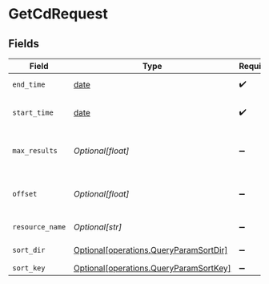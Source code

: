 # GetCdRequest


## Fields

| Field                                                                                  | Type                                                                                   | Required                                                                               | Description                                                                            |
| -------------------------------------------------------------------------------------- | -------------------------------------------------------------------------------------- | -------------------------------------------------------------------------------------- | -------------------------------------------------------------------------------------- |
| `end_time`                                                                             | [date](https://docs.python.org/3/library/datetime.html#date-objects)                   | :heavy_check_mark:                                                                     | End date of the query                                                                  |
| `start_time`                                                                           | [date](https://docs.python.org/3/library/datetime.html#date-objects)                   | :heavy_check_mark:                                                                     | Start date of the query                                                                |
| `max_results`                                                                          | *Optional[float]*                                                                      | :heavy_minus_sign:                                                                     | The number of entries to return (pagination)                                           |
| `offset`                                                                               | *Optional[float]*                                                                      | :heavy_minus_sign:                                                                     | Return entries from this offset (pagination)                                           |
| `resource_name`                                                                        | *Optional[str]*                                                                        | :heavy_minus_sign:                                                                     | Resource name                                                                          |
| `sort_dir`                                                                             | [Optional[operations.QueryParamSortDir]](../../models/operations/queryparamsortdir.md) | :heavy_minus_sign:                                                                     | sorting direction                                                                      |
| `sort_key`                                                                             | [Optional[operations.QueryParamSortKey]](../../models/operations/queryparamsortkey.md) | :heavy_minus_sign:                                                                     | sort key                                                                               |